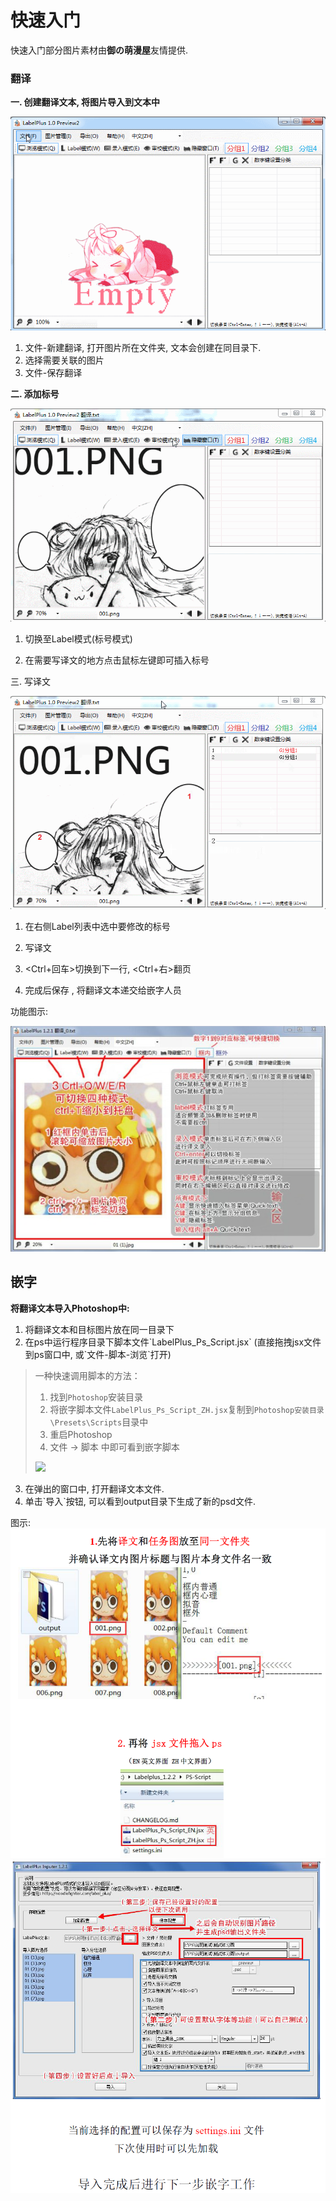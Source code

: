 # 快速入门

快速入门部分图片素材由**御の萌漫屋**友情提供.

### 翻译

**一. 创建翻译文本, 将图片导入到文本中**

![](/assets/1_new_file.gif)

1. 文件-新建翻译, 打开图片所在文件夹, 文本会创建在同目录下.
2. 选择需要关联的图片
3. 文件-保存翻译



**二. 添加标号**

![](/assets/2_add_label.gif)

1. 切换至Label模式\(标号模式\)

2. 在需要写译文的地方点击鼠标左键即可插入标号



三. 写译文

![](/assets/3_write_text.gif)

1. 在右侧Label列表中选中要修改的标号
2. 写译文

3. &lt;Ctrl+回车&gt;切换到下一行, &lt;Ctrl+右&gt;翻页

4. 完成后保存
   , 将翻译文本递交给嵌字人员



功能图示:

![](/assets/quick_start_1.png)

## 

## 嵌字

**将翻译文本导入Photoshop中:**

1. 将翻译文本和目标图片放在同一目录下
2. 在ps中运行程序目录下脚本文件\`LabelPlus\_Ps\_Script.jsx\`
    \(直接拖拽jsx文件到ps窗口中, 或\`文件-脚本-浏览\`打开\)
> 一种快速调用脚本的方法：
> 1. 找到`Photoshop`安装目录
> 2. 将嵌字脚本文件`LabelPlus_Ps_Script_ZH.jsx`复制到`Photoshop安装目录\Presets\Scripts`目录中
> 3. 重启Photoshop
> 4. 文件 -> 脚本 中即可看到嵌字脚本
>
> ![ ](https://user-images.githubusercontent.com/26241263/48927551-a0705900-ef11-11e8-86c9-5b7cbd7a9b9c.png)

3. 在弹出的窗口中, 打开翻译文本文件.
4. 单击\`导入\`按钮, 可以看到output目录下生成了新的psd文件.

图示:![](/assets/quick_start_3.png)![](/assets/qucik_start_4.png)

